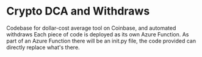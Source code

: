 # Crypto DCA and Withdraws
 Codebase for dollar-cost average tool on Coinbase, and automated withdraws
 Each piece of code is deployed as its own Azure Function. As part of an Azure Function there will be an init.py file, the code provided can directly replace what's there.
